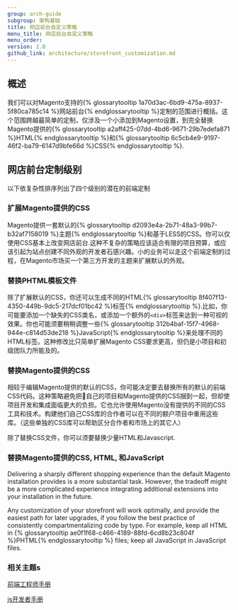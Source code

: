 ```yaml
---
group: arch-guide
subgroup: 架构基础
title: 网店前台自定义策略
menu_title: 网店前台自定义策略
menu_order:
version: 2.0
github_link: architecture/storefront_customization.md
---
```


## 概述

我们可以对Magento支持的{% glossarytooltip 1a70d3ac-6bd9-475a-8937-5f80ca785c14 %}网站前台{% endglossarytooltip %}定制的范围进行概括。这个范围跨越最简单的定制，仅涉及一个小添加到Magento设置，到完全替换Magento提供的{% glossarytooltip a2aff425-07dd-4bd6-9671-29b7edefa871 %}HTML{% endglossarytooltip %}和{% glossarytooltip 6c5cb4e9-9197-46f2-ba79-6147d9bfe66d %}CSS{% endglossarytooltip %}.

## 网店前台定制级别

以下依复杂性排序列出了四个级别的潜在的前端定制

### 扩展Magento提供的CSS
Magento提供一套默认的{% glossarytooltip d2093e4a-2b71-48a3-99b7-b32af7158019 %}主题{% endglossarytooltip %}和基于LESS的CSS。你可以仅使用CSS基本上改变网店前台.这种不复杂的策略应该适合有限的项目预算，或应该引起为站点创建不同外观的开发者石感兴趣。小的业务可以走这个前端定制的过程，在Magento市场买一个第三方开发的主题来扩展默认的外观。

### 替换PHTML模板文件
除了扩展默认的CSS，你还可以生成不同的HTML{% glossarytooltip 8f407f13-4350-449b-9dc5-217dcf01bc42 %}标签{% endglossarytooltip %}.比如，你可能要添加一个缺失的CSS类名，或添加一个额外的`<div>`标签来达到一种可视的效果。你也可能须要稍稍调整一些{% glossarytooltip 312b4baf-15f7-4968-944e-c814d53de218 %}JavaScript{% endglossarytooltip %}来处理不同的HTML标签。这种修改比只简单扩展Magento CSS要求更高，但仍是小项目和初级团队力所能及的。

### 替换Magento提供的CSS
相较于编辑Magento提供的默认的CSS，你可能决定要去替换所有的默认的前端CSS代码。这种策略避免把自己的项目和Magento提供的CSS捆到一起，但却使项目开发和集成面临更大的负担。它也允许使用Magento没有提供的不同的CSS工具和技术。构建他们自己CSS库的合作者可以在不同的额户项目中重用这些库。（这些单独的CSS库可以帮助区分合作者和市场上的其它人）

除了替换CSS文件，你可以须要替换少量HTML和Javascript.

### 替换Magento提供的CSS, HTML, 和JavaScript
Delivering a sharply different shopping experience than the default Magento installation provides is a more substantial task. However, the tradeoff might be a more complicated experience integrating additional extensions into your installation in the future.

<div class="bs-callout bs-callout-info" id="info">
  <p>Any customization of your storefront will work optimally, and provide the easiest path for later upgrades, if you follow the best practice of consistently compartmentalizing code by type. For example, keep all HTML in {% glossarytooltip ae0f1f68-c466-4189-88fd-6cd8b23c804f %}PHTML{% endglossarytooltip %} files; keep all JavaScript in JavaScript files.</p>
</div>

### 相关主题s

<a href="{{ page.baseurl }}/frontend-dev-guide/bk-frontend-dev-guide.html" target="_blank">前端工程师手册</a>

<a href="{{ page.baseurl }}/javascript-dev-guide/bk-javascript-dev-guide.html" target="_blank">js开发者手册</a>
